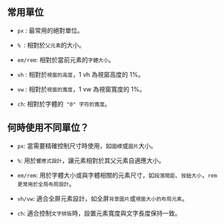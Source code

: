 ## 常用單位
- `px` : 最常用的絕對單位。

- `% `: 相對於`父元素`的大小。

- `em/rem`: 相對於當前元素的`字體大小`。

- `vh` : 相對於`視窗的高度`，1 vh 為視窗高度的 1%。

- `vw` : 相對於`視窗的寬度`，1 vw 為視窗寬度的 1%。

- `ch`: 相對於字體的` "0" 字符的寬度`。


## 何時使用不同單位？
- `px`: 當需要精確控制尺寸時使用，如`圖標`或`圖片`大小。 

- `%`: 用於`響應式設計`，讓元素相對於其父元素自適應大小。

- `em/rem`: 用於字體大小或與字體相關的元素尺寸，如`段落間距`、`按鈕大小`，`rem 更常用於全局布局設計`。

- `vh/vw`: 適合全屏元素設計，如全屏`背景圖片`或`視窗大小的布局元素`。

- `ch`: 適合控制`文字排版`時，設置元素寬度與文字長度保持一致。
